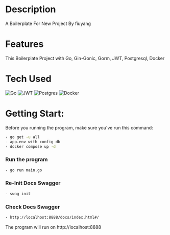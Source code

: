 # Description
A Boilerplate For New Project By fiuyang

# Features
This Boilerplate Project with Go, Gin-Gonic, Gorm, JWT, Postgresql, Docker
 
# Tech Used
 ![Go](https://img.shields.io/badge/go-%2300ADD8.svg?style=for-the-badge&logo=go&logoColor=white) ![JWT](https://img.shields.io/badge/JWT-black?style=for-the-badge&logo=JSON%20web%20tokens) ![Postgres](https://img.shields.io/badge/postgres-%23316192.svg?style=for-the-badge&logo=postgresql&logoColor=white) ![Docker](https://img.shields.io/badge/docker-%230db7ed.svg?style=for-the-badge&logo=docker&logoColor=white)
      
# Getting Start:
Before you running the program, make sure you've run this command:
```bash
- go get -u all
- app.env with config db
- docker compose up -d
```

### Run the program
```bash
- go run main.go
```
### Re-Init Docs Swagger
```bash
- swag init
```

### Check Docs Swagger
```bash
- http://localhost:8888/docs/index.html#/
```

The program will run on http://localhost:8888 
<!-- </> with 💛 by readMD (https://readmd.itsvg.in) -->

